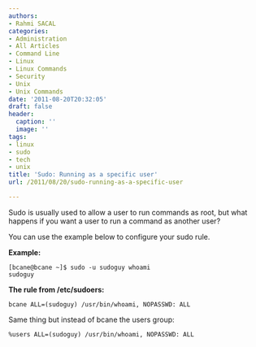 ```yaml
---
authors:
- Rahmi SACAL
categories:
- Administration
- All Articles
- Command Line
- Linux
- Linux Commands
- Security
- Unix
- Unix Commands
date: '2011-08-20T20:32:05'
draft: false
header:
  caption: ''
  image: ''
tags:
- linux
- sudo
- tech
- unix
title: 'Sudo: Running as a specific user'
url: /2011/08/20/sudo-running-as-a-specific-user

---
```


Sudo is usually used to allow a user to run commands as root, but what happens if you want a user to run a command as another user?

You can use the example below to configure your sudo rule.

**Example:**

    [bcane@bcane ~]$ sudo -u sudoguy whoami  
    sudoguy

**The rule from /etc/sudoers:**

    bcane ALL=(sudoguy) /usr/bin/whoami, NOPASSWD: ALL

Same thing but instead of bcane the users group:

    %users ALL=(sudoguy) /usr/bin/whoami, NOPASSWD: ALL
